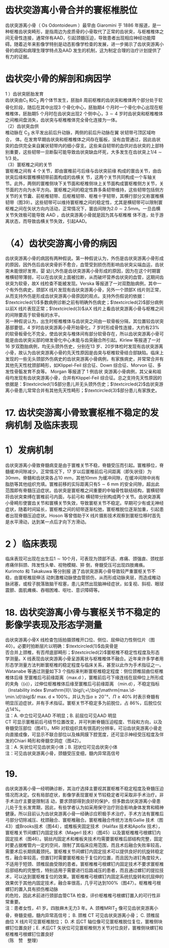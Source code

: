 # 齿状突游离小骨合并的寰枢椎脱位  
齿状突游离小骨（ Os Odontoideum ）最早由 Giaromini  于 1886 年报道，是一种枢椎齿状突畸形，是指周边为皮质骨的小骨取代了正常的齿状突，与枢椎椎体之间无骨性连接，通常伴有AAD，引起颈髓压迫，导致患者出现相应神经功能障碍。随着近年来影像学特别是动态影像学检查的发展，进一步揭示了齿状突游离小骨的病因和病理生理学特点及AAD 发生的机制，这为制定合理的治疗计划提供了有力的证据。  
#  齿状突小骨的解剖和病因学  
1 ）齿状突胚胎发育  
齿状突由$\mathrm{C}_{1}$ 和$\mathrm{C}_{2}$ 两个体节发生，胚胎8 周前枢椎的齿状突和椎体两个部分处于软骨化阶段，随后在其中出现3 个骨化中心，胚胎期4 个月时一个骨化中心出现在枢椎椎体，胚胎期5 个月时在齿状突出现2 个侧中心，$3\sim4$ 岁时齿状突和枢椎椎体之间椎间盘消失，齿状突与枢椎椎体完全骨化连接为一体。  
（2）齿状突血供  
椎动脉在 $\mathrm{C}_{3}$  水平发出前后升动脉，两侧的前后升动脉在翼 状韧带弓顶区域吻合， 体。在发育早期齿状突和枢椎椎体之间存在骺板，没有血管通过，因此齿状突的血供完全来自翼状韧带内的细小穿支。这些来自韧带的血供对齿状突的上部特别重要，这些韧带一旦断裂可能导致齿状突缺血坏死，大多发生在齿状突上$1/4\sim1/3$ 处。  
（3）寰枢椎之间的关节  
寰枢椎之间有 4  个关节，即由寰椎前弓后缘与齿状突前缘 构成的寰齿关节，由齿状突后缘和寰椎横韧带前面构成的齿横关 节，这两个关节共同构成一个车轴关节。此外，两侧的寰椎侧块下关节面和枢椎侧块上关节面构成寰枢椎侧方关节，关节面的方向为水平方向。寰枢椎之间的稳定性靠多条韧带维持，这些韧带包括侧方关节的关节囊、前枢椎韧带、后枢椎韧带、枢椎十字韧带，其横行部分又称寰椎横韧带（图39）。这些韧带可以维持寰枢椎之间的稳定性，尤其是横韧带可以限制寰枢椎之间在矢状方向内活动，正常情况下，寰齿间隙为$2.0\sim2.5\mathrm{mm}$。一旦齿横关节失效极可能导致 AAD ，齿状突游离小骨就是因为其与枢椎椎 体不连，处于游离状态，而导致齿横关节失效，引起AAD。  
# （4）齿状突游离小骨的病因  
齿状突游离小骨的病因有两种假说。第一种假说认为，外伤是齿状突游离小骨形成的原因，因外伤后齿状突骨折不愈合，血管受到损伤而影响齿状突尖端血运，齿状突未能很好发育。婴 幼儿外伤是齿状突游离小骨形成的原因，因为在这个时期寰椎横韧带薄弱，可以在齿状突上面被拉断，从而破坏营养齿状突的血管，这期间齿状突为软骨，故X 线检查不能被发现。Verska 等报道了一对双胞胎病例，其中一个有外伤病史，颈部X 线片发现有齿状突游离小骨，另外一个颈部X 线片则正常，从而支持外伤是形成齿状突游离小骨原因的观点。支持外伤假说的依据： $\textcircled{1}$多数病例诊断之前有明确外伤病史；$\textcircled{2}$部分病例以前X 线片表现正常；$\textcircled{3}$从X 线片上看齿状突游离小骨与枢椎之间的间隙要高于软骨板的水平。  
另一种假说认为，出生时枢椎椎体与齿状突之间由一软骨板分隔，其位置较齿状突基部要低，4 岁时齿状突游离小骨开始骨化，7 岁时形成骨性连接，大约有$23\%$ 的软骨板骨化不完全，使齿状突与椎体间有部分软骨存在，所以齿状突游离小骨可能是由齿状突尖部的继发骨化中心未能与齿突融合所引起。Kirlew 等报道了一对16 岁双胞胎病例，均无头颈外伤史，分别在13 岁、20岁体检时发现有齿状突游离小骨，故认为齿状突游离小骨的先天性原因是齿突与枢椎软骨结合部缺陷。临床上发现的一些无头颈部外伤病史的齿状突游离小骨病例，有家族病史，并常常合并有其他先天性枕颈部畸形，如Klippel-Feil 综合征、Down 综合征、Morvon  征、多发性骨骺发育不良等。 Morgan  等报道了 1  例齿状 突游离小骨病例，其父亲和祖母均发现有齿状突游离小骨，合并有Klippel-Feil 综合征。总之支持先天性原因的依据是：$\textcircled{1}$部分患儿并无头颈外伤史；$\textcircled{2}$齿状突游离小骨患儿常常合并有其他先天性畸形；$\textcircled{3}$部分患儿有家族史。  
# 17.  齿状突游离小骨致寰枢椎不稳定的发病机制 及临床表现  
# 1）发病机制  
齿状突游离小骨致脊髓病变是由于寰椎关节不稳，脊髓受压而引起。寰椎移位，脊髓缓冲间隙减少。正常情况下，17 岁以后寰椎前后弓间距离（即矢状径）为$30\mathrm{mm}$，脊髓和齿状突各占$10~\mathrm{mm}$，其他$10\mathrm{mm}$ 为缓冲间隙，在缓冲间隙中尚有脂肪等其他组织充填。寰椎前移的实际距离只有$5\sim6~\mathrm{mm}$ 的安全间隙，超出此范围即有脊髓压迫症状。齿状突是寰枢椎之间重要的中轴骨性联结结构，寰横韧带将齿状突束缚在寰椎前弓内面，与前弓和 横韧带分别构成两个关节。齿状突游离小骨畸形使寰齿关节和寰横关节失效，导致寰枢关节不稳定。早期可少有或无神经症状，随着时间延长，寰枢椎之间的韧带逐渐松弛，寰枢椎脱位逐渐加重，引起患者出现脊髓压迫症状。Hoson 等曾借助于X 线片摄影技术观察到寰枢位移时首先是水平滑动，达到某一点后才向下方滑动。  
# 2 ）临床表现  
临床表现可出现在出生后$1\sim10$个月，可表现为颈部不适、疼痛、颈强直、颈枕部疼痛伴斜颈、阵发性头晕、视物模糊、猝 倒，脊髓受压可出现四肢瘫痪。 Kurimoto  和 Takakuwa  等分别报 道了齿状突游离小骨导致较严重寰枢关节不稳，由寰枢椎屈伸活 动刺激椎动脉使血管损伤，从而形成动脉夹层，而造成椎动脉闭塞，或栓子脱落致脑干栓塞，患儿突然出现脑神经症状，如复视、斜视、眼球震颤、面肌瘫痪、吞咽困难、呕吐、意识障碍等。  
# 18. 齿状突游离小骨与寰枢关节不稳定的影像学表现及形态学测量  
齿状突游离小骨X 线检查包括拍摄颈椎开口位、侧位、屈伸动力性侧位片（图40）。必要时拍断层片以明确：$\textcircled{1}$齿突骨是  
否合并上颈椎，有否颅底部畸形；$\textcircled{2}$寰枢椎不稳定性程度及形态学测量。X 线表现齿状突游离小骨呈游离状与枢椎椎体不融合。近年来许多学者用形态学测量方法判断寰枢椎的稳定程度与临床关系，甚至以此作为手术指征之一。Watanabe 等通过测量如下3  个指标来判断寰枢椎稳定程度：侧位颈椎屈曲位枢椎椎体后缘 至寰椎后弓前缘距离（max.d ），寰椎前后弓下缘连线在屈伸位上所形成的夹角（$\left(\mathfrak{a}\right)$），过伸位枢椎椎体后缘至寰椎后弓前缘距离 （min.d），不稳定指标（Instability index $\mathrm{II}\ \big)\;=\;\big(\mathrm{max.\d-\min.\d}\big)$/ max. $\mathsf{d}\times100\%$，并认为当$\alpha\geqslant20^{\circ}$°、$\Pi\geqslant40\%$ 时表示脊髓有明显压迫症状，并有手术指征。寰枢关节不稳定多为前脱位，占 $86\%$，后脱位仅占$14\%$。  
注：A. 中立位可见AAD 不明显；B. 前屈位可见AAD 明显  
CT 可显示寰椎前后弓结节位置改变，并可判断脊髓压迫程度、节段和方向，以及脊髓受压部位（图41）。MRI 对软组织具有很高的分辨率，可沿齿状突游离小骨走向直接成像，可显示不联合部位以及蛛网膜下腔宽度，还可显示神经受压程度及伴发的Chiari 畸形和脊髓空洞症（图42）。  
注：A. 矢状位可见齿状突小体；B. 冠状位可见齿状突小体  
注：可见齿状突游离小骨，颈髓受压变细，髓内异常高信号  
# 19.  
齿状突游离小骨一经明确诊断，其治疗选择主要视其寰枢椎不稳定程度及脊髓压迫情况而决定。仅有局部症状，影像学表现寰枢关节较稳定者可采取非手术治疗。非手术治疗主要是限制活 动，要求颈部得到良好的保护，但多数齿状突游离小骨患儿处于生长发育期，因此，有些学者认为如采用保守治疗则会影响身体发育和精神健康。所以目前认为齿状突游离小骨一经确诊应积极手术治疗。手术方法有寰椎后弓部分切除减压、枕颈融合、寰枢椎融合。寰枢椎融合传统方法有Gallie 技术（图43）或Brooks技术（图44），或椎板夹固定技术（Halifax 技术和Apoﬁx 技术），寰枢椎关节间螺钉内固定技术（Magerl 技术）（图45）以及寰枢椎椎弓根螺钉内固定技术（图46）。钢丝内固定术和椎板夹技术均需要寰枢椎后部结构完整，固定时要占据椎管内一定的空间，限制了其临床应用范围，而且术后融合失败率较高，需要术后长期佩戴颈托。寰枢椎关节间螺钉内固定技术可以提供良好的抗旋转稳定性，融合率较高，但置钉时需要寰枢椎处于复位的位置，而且因为进钉角度较大，不适用于短颈、颈椎屈曲受限的患者。寰枢椎椎弓根螺钉内固定技术不要求寰枢椎后部结构的完整性，特别适用于需要进行后路减压的患者，而且通过螺钉的提拉技术，可以达到寰枢椎复位的效果。寰枢椎椎弓根螺钉内固定系统抗旋转和抗屈伸的效果优于其他内固定技术，融合率很高，几乎可达到$100\%$（图47）。枢椎椎弓根螺钉的置入具有损伤椎动脉  
的危险，因此术前进行颈部血管CTA 检查，评价枢椎椎弓根螺钉置入的可行性非常重要。  
注：患者女性，41 岁。四肢麻木无力3 年。A. 颈椎MRI$\mathrm{T}_{2}$ 像可见齿状突游离小骨，脊髓变细，髓内异常高信号； B.  颈椎 CT  可见齿状突游离小骨； C.  颈椎屈曲位 X  线片可见寰枢椎脱位； D.  术 后CT 轴位像可见寰枢椎脱位复位，寰椎侧块螺钉位置良好；E. 术后CT 矢状位可见寰枢椎侧方关节对位良好，寰椎侧块螺钉和枢椎椎弓根螺钉位置良好  
（陈　赞　整理）  
